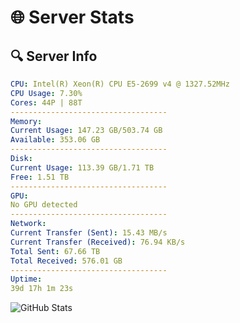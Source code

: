 # 🌐 Server Stats
## 🔍 Server Info
```yaml
CPU: Intel(R) Xeon(R) CPU E5-2699 v4 @ 1327.52MHz
CPU Usage: 7.30%
Cores: 44P | 88T
-----------------------------------
Memory:
Current Usage: 147.23 GB/503.74 GB
Available: 353.06 GB
-----------------------------------
Disk:
Current Usage: 113.39 GB/1.71 TB
Free: 1.51 TB
-----------------------------------
GPU:
No GPU detected
-----------------------------------
Network:
Current Transfer (Sent): 15.43 MB/s
Current Transfer (Received): 76.94 KB/s
Total Sent: 67.66 TB
Total Received: 576.01 GB
-----------------------------------
Uptime:
39d 17h 1m 23s
```
![GitHub Stats](https://img.shields.io/badge/Updated-2025-04-16_14:24:12-blue)